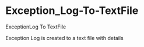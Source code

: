 # Exception_Log-To-TextFile
ExceptionLog To TextFile

Exception Log is created to a text file with details 
